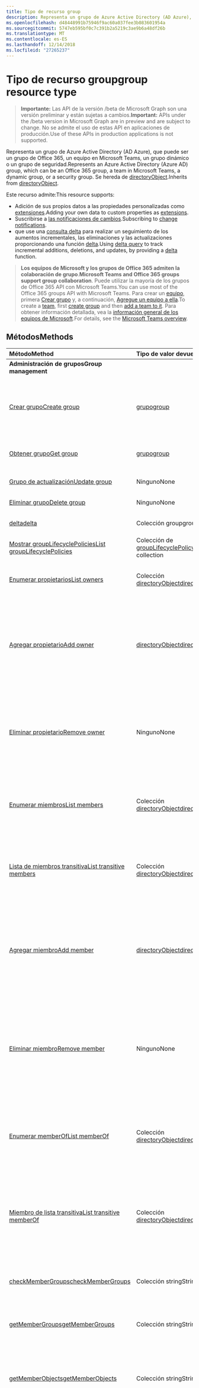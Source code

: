 ```yaml
---
title: Tipo de recurso group
description: Representa un grupo de Azure Active Directory (AD Azure), que puede ser un grupo de Office 365, un equipo en Microsoft Teams, un grupo dinámico o un grupo de seguridad.
ms.openlocfilehash: d48448991b75946f9ac60a037fee3b083601954a
ms.sourcegitcommit: 5747eb595bf0c7c391b2a5219c3ae9b6a48df26b
ms.translationtype: MT
ms.contentlocale: es-ES
ms.lasthandoff: 12/14/2018
ms.locfileid: "27265237"
---
```

# <a name="group-resource-type"></a><span data-ttu-id="11811-103">Tipo de recurso group</span><span class="sxs-lookup"><span data-stu-id="11811-103">group resource type</span></span>

> <span data-ttu-id="11811-104">**Importante:** Las API de la versión /beta de Microsoft Graph son una versión preliminar y están sujetas a cambios.</span><span class="sxs-lookup"><span data-stu-id="11811-104">**Important:** APIs under the /beta version in Microsoft Graph are in preview and are subject to change.</span></span> <span data-ttu-id="11811-105">No se admite el uso de estas API en aplicaciones de producción.</span><span class="sxs-lookup"><span data-stu-id="11811-105">Use of these APIs in production applications is not supported.</span></span>

<span data-ttu-id="11811-106">Representa un grupo de Azure Active Directory (AD Azure), que puede ser un grupo de Office 365, un equipo en Microsoft Teams, un grupo dinámico o un grupo de seguridad.</span><span class="sxs-lookup"><span data-stu-id="11811-106">Represents an Azure Active Directory (Azure AD) group, which can be an Office 365 group, a team in Microsoft Teams, a dynamic group, or a security group.</span></span>
<span data-ttu-id="11811-107">Se hereda de [directoryObject](directoryobject.md).</span><span class="sxs-lookup"><span data-stu-id="11811-107">Inherits from [directoryObject](directoryobject.md).</span></span>

<span data-ttu-id="11811-108">Este recurso admite:</span><span class="sxs-lookup"><span data-stu-id="11811-108">This resource supports:</span></span>

- <span data-ttu-id="11811-109">Adición de sus propios datos a las propiedades personalizadas como [extensiones](/graph/extensibility-overview).</span><span class="sxs-lookup"><span data-stu-id="11811-109">Adding your own data to custom properties as [extensions](/graph/extensibility-overview).</span></span>
- <span data-ttu-id="11811-110">Suscribirse a [las notificaciones de cambios](/graph/webhooks).</span><span class="sxs-lookup"><span data-stu-id="11811-110">Subscribing to [change notifications](/graph/webhooks).</span></span>
- <span data-ttu-id="11811-111">que use una [consulta delta](/graph/delta-query-overview) para realizar un seguimiento de los aumentos incrementales, las eliminaciones y las actualizaciones proporcionando una función [delta](../api/user-delta.md).</span><span class="sxs-lookup"><span data-stu-id="11811-111">Using [delta query](/graph/delta-query-overview) to track incremental additions, deletions, and updates, by providing a [delta](../api/user-delta.md) function.</span></span>

> <span data-ttu-id="11811-112">**Los equipos de Microsoft y los grupos de Office 365 admiten la colaboración de grupo**.</span><span class="sxs-lookup"><span data-stu-id="11811-112">**Microsoft Teams and Office 365 groups support group collaboration**.</span></span> <span data-ttu-id="11811-113">Puede utilizar la mayoría de los grupos de Office 365 API con Microsoft Teams.</span><span class="sxs-lookup"><span data-stu-id="11811-113">You can use most of the Office 365 groups API with Microsoft Teams.</span></span> <span data-ttu-id="11811-114">Para crear un [equipo](team.md), primera [Crear grupo](../api/group-post-groups.md) y, a continuación, [Agregue un equipo a ella](../api/team-put-teams.md).</span><span class="sxs-lookup"><span data-stu-id="11811-114">To create a [team](team.md), first  [create group](../api/group-post-groups.md) and then [add a team to it](../api/team-put-teams.md).</span></span> <span data-ttu-id="11811-115">Para obtener información detallada, vea la [información general de los equipos de Microsoft](teams-api-overview.md).</span><span class="sxs-lookup"><span data-stu-id="11811-115">For details, see the [Microsoft Teams overview](teams-api-overview.md).</span></span>

## <a name="methods"></a><span data-ttu-id="11811-116">Métodos</span><span class="sxs-lookup"><span data-stu-id="11811-116">Methods</span></span>

| <span data-ttu-id="11811-117">Método</span><span class="sxs-lookup"><span data-stu-id="11811-117">Method</span></span>       | <span data-ttu-id="11811-118">Tipo de valor devuelto</span><span class="sxs-lookup"><span data-stu-id="11811-118">Return Type</span></span>  |<span data-ttu-id="11811-119">Descripción</span><span class="sxs-lookup"><span data-stu-id="11811-119">Description</span></span>|
|:---------------|:--------|:----------|
|<span data-ttu-id="11811-120">**Administración de grupos**</span><span class="sxs-lookup"><span data-stu-id="11811-120">**Group management**</span></span>| | |
|[<span data-ttu-id="11811-121">Crear grupo</span><span class="sxs-lookup"><span data-stu-id="11811-121">Create group</span></span>](../api/group-post-groups.md) | [<span data-ttu-id="11811-122">grupo</span><span class="sxs-lookup"><span data-stu-id="11811-122">group</span></span>](group.md) |<span data-ttu-id="11811-123">Crear un nuevo grupo tal como se especifica.</span><span class="sxs-lookup"><span data-stu-id="11811-123">Create a new group as specified.</span></span> <span data-ttu-id="11811-124">Puede ser un grupo de Office 365, el grupo dinámico, el grupo de seguridad o el equipo.</span><span class="sxs-lookup"><span data-stu-id="11811-124">It can be an Office 365 group, dynamic group, security group, or team.</span></span>|
|[<span data-ttu-id="11811-125">Obtener grupo</span><span class="sxs-lookup"><span data-stu-id="11811-125">Get group</span></span>](../api/group-get.md) | [<span data-ttu-id="11811-126">grupo</span><span class="sxs-lookup"><span data-stu-id="11811-126">group</span></span>](group.md) |<span data-ttu-id="11811-127">Propiedades de lectura y las relaciones de objeto de grupo.</span><span class="sxs-lookup"><span data-stu-id="11811-127">Read properties and relationships of group object.</span></span>|
|[<span data-ttu-id="11811-128">Grupo de actualización</span><span class="sxs-lookup"><span data-stu-id="11811-128">Update group</span></span>](../api/group-update.md) | <span data-ttu-id="11811-129">Ninguno</span><span class="sxs-lookup"><span data-stu-id="11811-129">None</span></span> |<span data-ttu-id="11811-130">Actualiza las propiedades de un objeto de grupo.</span><span class="sxs-lookup"><span data-stu-id="11811-130">Update the properties of a group object.</span></span> |
|[<span data-ttu-id="11811-131">Eliminar grupo</span><span class="sxs-lookup"><span data-stu-id="11811-131">Delete group</span></span>](../api/group-delete.md) | <span data-ttu-id="11811-132">Ninguno</span><span class="sxs-lookup"><span data-stu-id="11811-132">None</span></span> |<span data-ttu-id="11811-133">Elimina el objeto de grupo.</span><span class="sxs-lookup"><span data-stu-id="11811-133">Delete group object.</span></span> |
|[<span data-ttu-id="11811-134">delta</span><span class="sxs-lookup"><span data-stu-id="11811-134">delta</span></span>](../api/group-delta.md)|<span data-ttu-id="11811-135">Colección group</span><span class="sxs-lookup"><span data-stu-id="11811-135">group collection</span></span>| <span data-ttu-id="11811-136">Obtiene los cambios incrementales de grupos.</span><span class="sxs-lookup"><span data-stu-id="11811-136">Get incremental changes for groups.</span></span> |
|[<span data-ttu-id="11811-137">Mostrar groupLifecyclePolicies</span><span class="sxs-lookup"><span data-stu-id="11811-137">List groupLifecyclePolicies</span></span>](../api/group-list-grouplifecyclepolicies.md) |<span data-ttu-id="11811-138">Colección de [groupLifecyclePolicy](grouplifecyclepolicy.md)</span><span class="sxs-lookup"><span data-stu-id="11811-138">[groupLifecyclePolicy](grouplifecyclepolicy.md) collection</span></span>| <span data-ttu-id="11811-139">Muestra las directivas de ciclo de vida del grupo.</span><span class="sxs-lookup"><span data-stu-id="11811-139">List group lifecycle policies.</span></span> |
|[<span data-ttu-id="11811-140">Enumerar propietarios</span><span class="sxs-lookup"><span data-stu-id="11811-140">List owners</span></span>](../api/group-list-owners.md) |<span data-ttu-id="11811-141">Colección [directoryObject](directoryobject.md)</span><span class="sxs-lookup"><span data-stu-id="11811-141">[directoryObject](directoryobject.md) collection</span></span>| <span data-ttu-id="11811-142">Obtiene los propietarios del grupo desde la propiedad de navegación **owners**.</span><span class="sxs-lookup"><span data-stu-id="11811-142">Get the owners of the group from the **owners** navigation property.</span></span>|
|[<span data-ttu-id="11811-143">Agregar propietario</span><span class="sxs-lookup"><span data-stu-id="11811-143">Add owner</span></span>](../api/group-post-owners.md) |[<span data-ttu-id="11811-144">directoryObject</span><span class="sxs-lookup"><span data-stu-id="11811-144">directoryObject</span></span>](directoryobject.md)| <span data-ttu-id="11811-145">Agrega un nuevo propietario al grupo al publicarlo en la propiedad de navegación **owners** (se admite solo para grupos de seguridad y grupos de seguridad habilitados para correo).</span><span class="sxs-lookup"><span data-stu-id="11811-145">Add a new owner for the group by posting to the **owners** navigation property (supported for security groups and mail-enabled security groups only).</span></span>|
|[<span data-ttu-id="11811-146">Eliminar propietario</span><span class="sxs-lookup"><span data-stu-id="11811-146">Remove owner</span></span>](../api/group-delete-owners.md) | <span data-ttu-id="11811-147">Ninguno</span><span class="sxs-lookup"><span data-stu-id="11811-147">None</span></span> |<span data-ttu-id="11811-148">Elimina a un propietario de un grupo de Office 365, un grupo de seguridad o un grupo de seguridad habilitado para correo a través de la propiedad de navegación **owners**.</span><span class="sxs-lookup"><span data-stu-id="11811-148">Remove an owner from an Office 365 group, a security group or a mail-enabled security group through the **owners** navigation property.</span></span>|
|[<span data-ttu-id="11811-149">Enumerar miembros</span><span class="sxs-lookup"><span data-stu-id="11811-149">List members</span></span>](../api/group-list-members.md) |<span data-ttu-id="11811-150">Colección [directoryObject](directoryobject.md)</span><span class="sxs-lookup"><span data-stu-id="11811-150">[directoryObject](directoryobject.md) collection</span></span>| <span data-ttu-id="11811-151">Obtiene los usuarios y grupos que son miembros directos de este grupo desde la propiedad de navegación **members**.</span><span class="sxs-lookup"><span data-stu-id="11811-151">Get the users and groups that are direct members of this group from the **members** navigation property.</span></span>|
|[<span data-ttu-id="11811-152">Lista de miembros transitiva</span><span class="sxs-lookup"><span data-stu-id="11811-152">List transitive members</span></span>](../api/group-list-transitivemembers.md) |<span data-ttu-id="11811-153">Colección [directoryObject](directoryobject.md)</span><span class="sxs-lookup"><span data-stu-id="11811-153">[directoryObject](directoryobject.md) collection</span></span>| <span data-ttu-id="11811-154">Obtenga el a los usuarios, grupos, dispositivos y entidades de seguridad de servicio que son miembros, incluyendo a anidados los miembros de este grupo.</span><span class="sxs-lookup"><span data-stu-id="11811-154">Get the users, groups, devices, and service principals that are members, including nested members of this group.</span></span>|
|[<span data-ttu-id="11811-155">Agregar miembro</span><span class="sxs-lookup"><span data-stu-id="11811-155">Add member</span></span>](../api/group-post-members.md) |[<span data-ttu-id="11811-156">directoryObject</span><span class="sxs-lookup"><span data-stu-id="11811-156">directoryObject</span></span>](directoryobject.md)| <span data-ttu-id="11811-157">Agrega un usuario o grupo a este grupo publicándolo en la propiedad de navegación **members** (compatible solo con grupos de seguridad y grupos de seguridad habilitados para correo).</span><span class="sxs-lookup"><span data-stu-id="11811-157">Add a user or group to this group by posting to the **members** navigation property (supported for security groups and mail-enabled security groups only).</span></span>|
|[<span data-ttu-id="11811-158">Eliminar miembro</span><span class="sxs-lookup"><span data-stu-id="11811-158">Remove member</span></span>](../api/group-delete-members.md) | <span data-ttu-id="11811-159">Ninguno</span><span class="sxs-lookup"><span data-stu-id="11811-159">None</span></span> |<span data-ttu-id="11811-p105">Elimina a un miembro de un grupo de Office 365, un grupo de seguridad o un grupo de seguridad habilitado para correo a través de la propiedad de navegación **members**. Puede eliminar usuarios u otros grupos.</span><span class="sxs-lookup"><span data-stu-id="11811-p105">Remove a member from an Office 365 group, a security group or a mail-enabled security group through the **members** navigation property. You can remove users or other groups.</span></span> |
|[<span data-ttu-id="11811-162">Enumerar memberOf</span><span class="sxs-lookup"><span data-stu-id="11811-162">List memberOf</span></span>](../api/group-list-memberof.md) |<span data-ttu-id="11811-163">Colección [directoryObject](directoryobject.md)</span><span class="sxs-lookup"><span data-stu-id="11811-163">[directoryObject](directoryobject.md) collection</span></span>| <span data-ttu-id="11811-164">Obtener los grupos y unidades administrativas que este grupo es miembro directo de la propiedad de navegación de miembro.</span><span class="sxs-lookup"><span data-stu-id="11811-164">Get the groups and administrative units that this group is a direct member of from the memberOf navigation property.</span></span>|
|[<span data-ttu-id="11811-165">Miembro de lista transitiva</span><span class="sxs-lookup"><span data-stu-id="11811-165">List transitive memberOf</span></span>](../api/group-list-transitivememberof.md) |<span data-ttu-id="11811-166">Colección [directoryObject](directoryobject.md)</span><span class="sxs-lookup"><span data-stu-id="11811-166">[directoryObject](directoryobject.md) collection</span></span>| <span data-ttu-id="11811-167">Lista de los grupos y unidades administrativas que este usuario es un miembro de.</span><span class="sxs-lookup"><span data-stu-id="11811-167">List the groups and administrative units that this user is a member of.</span></span> <span data-ttu-id="11811-168">Esta operación es transitiva e incluye los grupos que este grupo es un miembro anidado de.</span><span class="sxs-lookup"><span data-stu-id="11811-168">This operation is transitive and includes the groups that this group is a nested member of.</span></span> |
|[<span data-ttu-id="11811-169">checkMemberGroups</span><span class="sxs-lookup"><span data-stu-id="11811-169">checkMemberGroups</span></span>](../api/group-checkmembergroups.md)|<span data-ttu-id="11811-170">Colección string</span><span class="sxs-lookup"><span data-stu-id="11811-170">String collection</span></span>|<span data-ttu-id="11811-171">Compruebe si la pertenencia a una lista de grupos.</span><span class="sxs-lookup"><span data-stu-id="11811-171">Check for membership in a list of groups.</span></span> <span data-ttu-id="11811-172">La función es transitiva.</span><span class="sxs-lookup"><span data-stu-id="11811-172">The function is transitive.</span></span>|
|[<span data-ttu-id="11811-173">getMemberGroups</span><span class="sxs-lookup"><span data-stu-id="11811-173">getMemberGroups</span></span>](../api/group-getmembergroups.md)|<span data-ttu-id="11811-174">Colección string</span><span class="sxs-lookup"><span data-stu-id="11811-174">String collection</span></span>|<span data-ttu-id="11811-p108">Devuelve todos los grupos de los que el grupo es miembro. La función es transitiva.</span><span class="sxs-lookup"><span data-stu-id="11811-p108">Return all the groups that the group is a member of. The function is transitive.</span></span>|
|[<span data-ttu-id="11811-177">getMemberObjects</span><span class="sxs-lookup"><span data-stu-id="11811-177">getMemberObjects</span></span>](../api/group-getmemberobjects.md)|<span data-ttu-id="11811-178">Colección string</span><span class="sxs-lookup"><span data-stu-id="11811-178">String collection</span></span>|<span data-ttu-id="11811-179">Devolver todos los grupos y unidades administrativas que el grupo es un miembro de.</span><span class="sxs-lookup"><span data-stu-id="11811-179">Return all of the groups and administrative units that the group is a member of.</span></span> <span data-ttu-id="11811-180">La función es transitiva.</span><span class="sxs-lookup"><span data-stu-id="11811-180">The function is transitive.</span></span> |
|[<span data-ttu-id="11811-181">Create setting</span><span class="sxs-lookup"><span data-stu-id="11811-181">Create setting</span></span>](../api/directorysetting-post-settings.md) | [<span data-ttu-id="11811-182">Establecer</span><span class="sxs-lookup"><span data-stu-id="11811-182">directorySetting</span></span>](directorysetting.md) |<span data-ttu-id="11811-183">Crear un objeto de configuración basado en un directorySettingTemplate.</span><span class="sxs-lookup"><span data-stu-id="11811-183">Create a setting object based on a directorySettingTemplate.</span></span> <span data-ttu-id="11811-184">La solicitud POST debe proporcionar settingValues para toda la configuración definida en la plantilla.</span><span class="sxs-lookup"><span data-stu-id="11811-184">The POST request must provide settingValues for all the settings defined in the template.</span></span> <span data-ttu-id="11811-185">Sólo las plantillas específicas de grupos se pueden usar para esta operación.</span><span class="sxs-lookup"><span data-stu-id="11811-185">Only groups specific templates may be used for this operation.</span></span>|
|[<span data-ttu-id="11811-186">Get setting</span><span class="sxs-lookup"><span data-stu-id="11811-186">Get setting</span></span>](../api/directorysetting-get.md) | [<span data-ttu-id="11811-187">Establecer</span><span class="sxs-lookup"><span data-stu-id="11811-187">directorySetting</span></span>](directorysetting.md) |<span data-ttu-id="11811-188">Lee las propiedades de un objeto de configuración específico.</span><span class="sxs-lookup"><span data-stu-id="11811-188">Read properties of a specific setting object.</span></span>|
|[<span data-ttu-id="11811-189">List settings</span><span class="sxs-lookup"><span data-stu-id="11811-189">List settings</span></span>](../api/directorysetting-list.md) | <span data-ttu-id="11811-190">colección de [establecer](directorysetting.md)</span><span class="sxs-lookup"><span data-stu-id="11811-190">[directorySetting](directorysetting.md) collection</span></span> |<span data-ttu-id="11811-191">Enumera las propiedades de todos los objetos de configuración.</span><span class="sxs-lookup"><span data-stu-id="11811-191">List properties of all setting objects.</span></span>|
|[<span data-ttu-id="11811-192">Configuración de actualización</span><span class="sxs-lookup"><span data-stu-id="11811-192">Update setting</span></span>](../api/directorysetting-update.md) | [<span data-ttu-id="11811-193">Establecer</span><span class="sxs-lookup"><span data-stu-id="11811-193">directorySetting</span></span>](directorysetting.md)  |<span data-ttu-id="11811-194">Actualiza el objeto de configuración.</span><span class="sxs-lookup"><span data-stu-id="11811-194">Update a setting object.</span></span> |
|[<span data-ttu-id="11811-195">Delete setting</span><span class="sxs-lookup"><span data-stu-id="11811-195">Delete setting</span></span>](../api/directorysetting-delete.md) | <span data-ttu-id="11811-196">Ninguno</span><span class="sxs-lookup"><span data-stu-id="11811-196">None</span></span> |<span data-ttu-id="11811-197">Elimina un objeto de configuración.</span><span class="sxs-lookup"><span data-stu-id="11811-197">Delete a setting object.</span></span> |
|[<span data-ttu-id="11811-198">Extremos de lista</span><span class="sxs-lookup"><span data-stu-id="11811-198">List endpoints</span></span>](../api/group-list-endpoints.md) |<span data-ttu-id="11811-199">colección de [extremo](endpoint.md)</span><span class="sxs-lookup"><span data-stu-id="11811-199">[endpoint](endpoint.md) collection</span></span>| <span data-ttu-id="11811-200">Obtener una colección de objetos de extremo.</span><span class="sxs-lookup"><span data-stu-id="11811-200">Get an endpoint object collection.</span></span> |
|[<span data-ttu-id="11811-201">Obtener el extremo</span><span class="sxs-lookup"><span data-stu-id="11811-201">Get endpoint</span></span>](../api/endpoint-get.md) | [<span data-ttu-id="11811-202">extremo</span><span class="sxs-lookup"><span data-stu-id="11811-202">endpoint</span></span>](endpoint.md) | <span data-ttu-id="11811-203">Leer las propiedades y relaciones de un objeto de extremo.</span><span class="sxs-lookup"><span data-stu-id="11811-203">Read properties and relationships of an endpoint object.</span></span> |
|[<span data-ttu-id="11811-204">delta</span><span class="sxs-lookup"><span data-stu-id="11811-204">delta</span></span>](../api/group-delta.md)|<span data-ttu-id="11811-205">Colección group</span><span class="sxs-lookup"><span data-stu-id="11811-205">group collection</span></span>| <span data-ttu-id="11811-206">Obtiene los cambios incrementales de grupos.</span><span class="sxs-lookup"><span data-stu-id="11811-206">Get incremental changes for groups.</span></span> |
|[<span data-ttu-id="11811-207">validateProperties</span><span class="sxs-lookup"><span data-stu-id="11811-207">validateProperties</span></span>](../api/group-validateproperties.md)|<span data-ttu-id="11811-208">JSON</span><span class="sxs-lookup"><span data-stu-id="11811-208">JSON</span></span>| <span data-ttu-id="11811-209">Validar el nombre para mostrar de un grupo de Office 365 o alias de correo cumplen con las políticas de nomenclatura.</span><span class="sxs-lookup"><span data-stu-id="11811-209">Validate an Office 365 group's display name or mail nickname complies with naming policies.</span></span> | 
|<span data-ttu-id="11811-210">**Calendario**</span><span class="sxs-lookup"><span data-stu-id="11811-210">**Calendar**</span></span>| | |
|[<span data-ttu-id="11811-211">Crear evento</span><span class="sxs-lookup"><span data-stu-id="11811-211">Create event</span></span>](../api/group-post-events.md) |[<span data-ttu-id="11811-212">evento</span><span class="sxs-lookup"><span data-stu-id="11811-212">event</span></span>](event.md)| <span data-ttu-id="11811-213">Crea un evento al publicarlo en la colección de eventos.</span><span class="sxs-lookup"><span data-stu-id="11811-213">Create a new event by posting to the events collection.</span></span>|
|[<span data-ttu-id="11811-214">Obtener evento</span><span class="sxs-lookup"><span data-stu-id="11811-214">Get event</span></span>](../api/group-get-event.md) |[<span data-ttu-id="11811-215">evento</span><span class="sxs-lookup"><span data-stu-id="11811-215">event</span></span>](event.md)|<span data-ttu-id="11811-216">Lee las propiedades de un objeto de evento.</span><span class="sxs-lookup"><span data-stu-id="11811-216">Read properties of an event object.</span></span>|
|[<span data-ttu-id="11811-217">Lista de eventos</span><span class="sxs-lookup"><span data-stu-id="11811-217">List events</span></span>](../api/group-list-events.md) |<span data-ttu-id="11811-218">Colección [event](event.md)</span><span class="sxs-lookup"><span data-stu-id="11811-218">[event](event.md) collection</span></span>| <span data-ttu-id="11811-219">Obtiene una colección de objetos de evento.</span><span class="sxs-lookup"><span data-stu-id="11811-219">Get an event object collection.</span></span>|
|[<span data-ttu-id="11811-220">Actualizar evento</span><span class="sxs-lookup"><span data-stu-id="11811-220">Update event</span></span>](../api/group-update-event.md) |<span data-ttu-id="11811-221">Ninguno</span><span class="sxs-lookup"><span data-stu-id="11811-221">None</span></span>|<span data-ttu-id="11811-222">Actualiza las propiedades del objeto de evento.</span><span class="sxs-lookup"><span data-stu-id="11811-222">Update the properties of an event object.</span></span>|
|[<span data-ttu-id="11811-223">Eliminar evento</span><span class="sxs-lookup"><span data-stu-id="11811-223">Delete event</span></span>](../api/group-delete-event.md) |<span data-ttu-id="11811-224">Ninguno</span><span class="sxs-lookup"><span data-stu-id="11811-224">None</span></span>|<span data-ttu-id="11811-225">Elimina el objeto de evento.</span><span class="sxs-lookup"><span data-stu-id="11811-225">Delete event object.</span></span>|
|[<span data-ttu-id="11811-226">Lista de calendarView</span><span class="sxs-lookup"><span data-stu-id="11811-226">List calendarView</span></span>](../api/group-list-calendarview.md) |<span data-ttu-id="11811-227">Colección de [eventos](event.md)</span><span class="sxs-lookup"><span data-stu-id="11811-227">[event](event.md) collection</span></span>| <span data-ttu-id="11811-228">Obtiene una colección de eventos en un intervalo de tiempo especificado.</span><span class="sxs-lookup"><span data-stu-id="11811-228">Get a collection of events in a specified time window.</span></span>|
|<span data-ttu-id="11811-229">**Conversaciones**</span><span class="sxs-lookup"><span data-stu-id="11811-229">**Conversations**</span></span>| | |
|[<span data-ttu-id="11811-230">Crear conversación</span><span class="sxs-lookup"><span data-stu-id="11811-230">Create conversation</span></span>](../api/group-post-conversations.md) |[<span data-ttu-id="11811-231">conversation</span><span class="sxs-lookup"><span data-stu-id="11811-231">conversation</span></span>](conversation.md)| <span data-ttu-id="11811-232">Crea una conversación al publicarla en la colección de conversaciones.</span><span class="sxs-lookup"><span data-stu-id="11811-232">Create a new conversation by posting to the conversations collection.</span></span>|
|[<span data-ttu-id="11811-233">Obtener conversación</span><span class="sxs-lookup"><span data-stu-id="11811-233">Get conversation</span></span>](../api/group-get-conversation.md) |[<span data-ttu-id="11811-234">conversación</span><span class="sxs-lookup"><span data-stu-id="11811-234">conversation</span></span>](conversation.md)| <span data-ttu-id="11811-235">Lee las propiedades de un objeto de conversación.</span><span class="sxs-lookup"><span data-stu-id="11811-235">Read properties of a conversation object.</span></span>|
|[<span data-ttu-id="11811-236">Lista de conversaciones</span><span class="sxs-lookup"><span data-stu-id="11811-236">List conversations</span></span>](../api/group-list-conversations.md) |<span data-ttu-id="11811-237">Colección de [conversaciones](conversation.md)</span><span class="sxs-lookup"><span data-stu-id="11811-237">[conversation](conversation.md) collection</span></span>| <span data-ttu-id="11811-238">Obtiene una colección de objetos de conversación.</span><span class="sxs-lookup"><span data-stu-id="11811-238">Get a conversation object collection.</span></span>|
|[<span data-ttu-id="11811-239">Eliminar conversación</span><span class="sxs-lookup"><span data-stu-id="11811-239">Delete conversation</span></span>](../api/group-delete-conversation.md) |<span data-ttu-id="11811-240">Ninguno</span><span class="sxs-lookup"><span data-stu-id="11811-240">None</span></span>|<span data-ttu-id="11811-241">Elimina un objeto de conversación.</span><span class="sxs-lookup"><span data-stu-id="11811-241">Delete conversation object.</span></span>|
|[<span data-ttu-id="11811-242">Obtener conversación</span><span class="sxs-lookup"><span data-stu-id="11811-242">Get thread</span></span>](../api/group-get-thread.md) |[<span data-ttu-id="11811-243">conversationThread</span><span class="sxs-lookup"><span data-stu-id="11811-243">conversationThread</span></span>](conversationthread.md)| <span data-ttu-id="11811-244">Lee las propiedades de un objeto de conversación.</span><span class="sxs-lookup"><span data-stu-id="11811-244">Read properties of a thread object.</span></span>|
|[<span data-ttu-id="11811-245">Lista de conversaciones</span><span class="sxs-lookup"><span data-stu-id="11811-245">List threads</span></span>](../api/group-list-threads.md) |<span data-ttu-id="11811-246">Colección [conversationThread](conversationthread.md)</span><span class="sxs-lookup"><span data-stu-id="11811-246">[conversationThread](conversationthread.md) collection</span></span>| <span data-ttu-id="11811-247">Obtiene todas las conversaciones de un grupo.</span><span class="sxs-lookup"><span data-stu-id="11811-247">Get all the threads of a group.</span></span>|
|[<span data-ttu-id="11811-248">Actualizar conversación</span><span class="sxs-lookup"><span data-stu-id="11811-248">Update thread</span></span>](../api/group-update-thread.md) |<span data-ttu-id="11811-249">Ninguno</span><span class="sxs-lookup"><span data-stu-id="11811-249">None</span></span>| <span data-ttu-id="11811-250">Actualiza las propiedades de un objeto de conversación.</span><span class="sxs-lookup"><span data-stu-id="11811-250">Update properties of a thread object.</span></span>|
|[<span data-ttu-id="11811-251">Eliminar conversación</span><span class="sxs-lookup"><span data-stu-id="11811-251">Delete thread</span></span>](../api/group-delete-thread.md) |<span data-ttu-id="11811-252">Ninguno</span><span class="sxs-lookup"><span data-stu-id="11811-252">None</span></span>| <span data-ttu-id="11811-253">Eliminar el objeto de subproceso</span><span class="sxs-lookup"><span data-stu-id="11811-253">Delete thread object</span></span>
|[<span data-ttu-id="11811-254">Lista de acceptedSenders</span><span class="sxs-lookup"><span data-stu-id="11811-254">List acceptedSenders</span></span>](../api/group-list-acceptedsenders.md) |<span data-ttu-id="11811-255">Colección [directoryObject](directoryobject.md)</span><span class="sxs-lookup"><span data-stu-id="11811-255">[directoryObject](directoryobject.md) collection</span></span>| <span data-ttu-id="11811-256">Obtiene una lista de usuarios o grupos que se encuentran en la lista de acceptedSenders de este grupo.</span><span class="sxs-lookup"><span data-stu-id="11811-256">Get a list of users or groups that are in the acceptedSenders list for this group.</span></span>|
|[<span data-ttu-id="11811-257">Agregar acceptedSenders</span><span class="sxs-lookup"><span data-stu-id="11811-257">Add acceptedSender</span></span>](../api/group-post-acceptedsenders.md) |[<span data-ttu-id="11811-258">directoryObject</span><span class="sxs-lookup"><span data-stu-id="11811-258">directoryObject</span></span>](directoryobject.md)| <span data-ttu-id="11811-259">Agrega un usuario o grupo a la colección acceptSenders.</span><span class="sxs-lookup"><span data-stu-id="11811-259">Add a User or Group to the acceptSenders collection.</span></span>|
|[<span data-ttu-id="11811-260">Eliminar acceptedSender</span><span class="sxs-lookup"><span data-stu-id="11811-260">Remove acceptedSender</span></span>](../api/group-delete-acceptedsenders.md) |[<span data-ttu-id="11811-261">directoryObject</span><span class="sxs-lookup"><span data-stu-id="11811-261">directoryObject</span></span>](directoryobject.md)| <span data-ttu-id="11811-262">Elimina a un usuario o grupo de la colección acceptedSenders.</span><span class="sxs-lookup"><span data-stu-id="11811-262">Remove a User or Group from the acceptedSenders collection.</span></span>|
|[<span data-ttu-id="11811-263">Enumerar rejectedSenders</span><span class="sxs-lookup"><span data-stu-id="11811-263">List rejectedSenders</span></span>](../api/group-list-rejectedsenders.md) |<span data-ttu-id="11811-264">Colección [directoryObject](directoryobject.md)</span><span class="sxs-lookup"><span data-stu-id="11811-264">[directoryObject](directoryobject.md) collection</span></span>| <span data-ttu-id="11811-265">Obtiene una lista de usuarios o grupos que se encuentran en la lista de rejectedSenders de este grupo.</span><span class="sxs-lookup"><span data-stu-id="11811-265">Get a list of users or groups that are in the rejectedSenders list for this group.</span></span>|
|[<span data-ttu-id="11811-266">Agregar rejectedSender</span><span class="sxs-lookup"><span data-stu-id="11811-266">Add rejectedSender</span></span>](../api/group-post-rejectedsenders.md) |[<span data-ttu-id="11811-267">directoryObject</span><span class="sxs-lookup"><span data-stu-id="11811-267">directoryObject</span></span>](directoryobject.md)| <span data-ttu-id="11811-268">Agrega un nuevo usuario o grupo a la colección rejectedSenders.</span><span class="sxs-lookup"><span data-stu-id="11811-268">Add a new User or Group to the rejectedSenders collection.</span></span>|
|[<span data-ttu-id="11811-269">Eliminar rejectedSender</span><span class="sxs-lookup"><span data-stu-id="11811-269">Remove rejectedSender</span></span>](../api/group-delete-rejectedsenders.md) |[<span data-ttu-id="11811-270">directoryObject</span><span class="sxs-lookup"><span data-stu-id="11811-270">directoryObject</span></span>](directoryobject.md)| <span data-ttu-id="11811-271">Elimina un nuevo usuario o grupo de la colección rejectedSenders.</span><span class="sxs-lookup"><span data-stu-id="11811-271">Remove new new User or Group from the rejectedSenders collection.</span></span>|
|<span data-ttu-id="11811-272">**Extensiones abiertas**</span><span class="sxs-lookup"><span data-stu-id="11811-272">**Open extensions**</span></span>| | |
|[<span data-ttu-id="11811-273">Crear extensión abierta</span><span class="sxs-lookup"><span data-stu-id="11811-273">Create open extension</span></span>](../api/opentypeextension-post-opentypeextension.md) |[<span data-ttu-id="11811-274">openTypeExtension</span><span class="sxs-lookup"><span data-stu-id="11811-274">openTypeExtension</span></span>](opentypeextension.md)| <span data-ttu-id="11811-275">Crea una extensión abierta y agrega propiedades personalizadas en una instancia nueva o un recurso existente.</span><span class="sxs-lookup"><span data-stu-id="11811-275">Create an open extension and add custom properties to a new or existing resource.</span></span>|
|[<span data-ttu-id="11811-276">Obtener extensión abierta</span><span class="sxs-lookup"><span data-stu-id="11811-276">Get open extension</span></span>](../api/opentypeextension-get.md) |<span data-ttu-id="11811-277">Colección [openTypeExtension](opentypeextension.md)</span><span class="sxs-lookup"><span data-stu-id="11811-277">[openTypeExtension](opentypeextension.md) collection</span></span>| <span data-ttu-id="11811-278">Obtiene una extensión abierta identificada por el nombre de extensión.</span><span class="sxs-lookup"><span data-stu-id="11811-278">Get an open extension identified by the extension name.</span></span>|
|<span data-ttu-id="11811-279">**Extensiones de esquema**</span><span class="sxs-lookup"><span data-stu-id="11811-279">**Schema extensions**</span></span>| | |
|[<span data-ttu-id="11811-280">Agregar valores de extensión de esquema</span><span class="sxs-lookup"><span data-stu-id="11811-280">Add schema extension values</span></span>](/graph/extensibility-schema-groups) || <span data-ttu-id="11811-281">Crea una definición de extensión de esquema y, después, la usa para agregar datos escritos personalizados a un recurso.</span><span class="sxs-lookup"><span data-stu-id="11811-281">Create a schema extension definition and then use it to add custom typed data to a resource.</span></span>|
|<span data-ttu-id="11811-282">**Otros recursos de grupo**</span><span class="sxs-lookup"><span data-stu-id="11811-282">**Other group resources**</span></span>| | |
|[<span data-ttu-id="11811-283">Enumerar fotos</span><span class="sxs-lookup"><span data-stu-id="11811-283">List photos</span></span>](../api/group-list-photos.md) |<span data-ttu-id="11811-284">Colección [profilePhoto](photo.md)</span><span class="sxs-lookup"><span data-stu-id="11811-284">[profilePhoto](photo.md) collection</span></span>| <span data-ttu-id="11811-285">Obtiene una colección de fotos de perfil para el grupo.</span><span class="sxs-lookup"><span data-stu-id="11811-285">Get a collection of profile photos for the group.</span></span>|
|[<span data-ttu-id="11811-286">Enumerar plannerPlans</span><span class="sxs-lookup"><span data-stu-id="11811-286">List plannerPlans</span></span>](../api/plannergroup-list-plans.md) |<span data-ttu-id="11811-287">Colección [plannerPlan](plannerplan.md)</span><span class="sxs-lookup"><span data-stu-id="11811-287">[plannerPlan](plannerplan.md) collection</span></span>| <span data-ttu-id="11811-288">Obtiene planes de Planner que pertenecen al grupo.</span><span class="sxs-lookup"><span data-stu-id="11811-288">Get Planner plans owned by the group.</span></span>|
|<span data-ttu-id="11811-289">**Configuración de usuario**</span><span class="sxs-lookup"><span data-stu-id="11811-289">**User settings**</span></span>| | |
|[<span data-ttu-id="11811-290">addFavorite</span><span class="sxs-lookup"><span data-stu-id="11811-290">addFavorite</span></span>](../api/group-addfavorite.md)|<span data-ttu-id="11811-291">Ninguno</span><span class="sxs-lookup"><span data-stu-id="11811-291">None</span></span>|<span data-ttu-id="11811-p111">Agrega el grupo a la lista de grupos favoritos del usuario actual. Compatible solo con grupos de Office 365.</span><span class="sxs-lookup"><span data-stu-id="11811-p111">Add the group to the list of the current user's favorite groups. Supported for only Office 365 groups.</span></span>|
|[<span data-ttu-id="11811-294">removeFavorite</span><span class="sxs-lookup"><span data-stu-id="11811-294">removeFavorite</span></span>](../api/group-removefavorite.md)|<span data-ttu-id="11811-295">Ninguno</span><span class="sxs-lookup"><span data-stu-id="11811-295">None</span></span>|<span data-ttu-id="11811-p112">Quita el grupo de la lista de grupos favoritos del usuario actual. Solo es compatible con Grupos de Office 365.</span><span class="sxs-lookup"><span data-stu-id="11811-p112">Remove the group from the list of the current user's favorite groups. Supported for Office 365 Groups only.</span></span>|
|[<span data-ttu-id="11811-298">Enumerar memberOf</span><span class="sxs-lookup"><span data-stu-id="11811-298">List memberOf</span></span>](../api/group-list-memberof.md) |<span data-ttu-id="11811-299">Colección [directoryObject](directoryobject.md)</span><span class="sxs-lookup"><span data-stu-id="11811-299">[directoryObject](directoryobject.md) collection</span></span>| <span data-ttu-id="11811-300">Obtiene los grupos y las unidades administrativas de los que el usuario es miembro directo desde la propiedad de navegación **memberOf**.</span><span class="sxs-lookup"><span data-stu-id="11811-300">Get the groups and administative units that this user is a direct member of, from the **memberOf** navigation property.</span></span>|
|[<span data-ttu-id="11811-301">Enumerar joinedTeams</span><span class="sxs-lookup"><span data-stu-id="11811-301">List joinedTeams</span></span>](../api/user-list-joinedteams.md) |<span data-ttu-id="11811-302">Colección [group](group.md)</span><span class="sxs-lookup"><span data-stu-id="11811-302">[group](group.md) collection</span></span>| <span data-ttu-id="11811-303">Obtenga el Teams Microsoft que el usuario es miembro directo.</span><span class="sxs-lookup"><span data-stu-id="11811-303">Get the Microsoft Teams that the user is a direct member of.</span></span>|
|[<span data-ttu-id="11811-304">subscribeByMail</span><span class="sxs-lookup"><span data-stu-id="11811-304">subscribeByMail</span></span>](../api/group-subscribebymail.md)|<span data-ttu-id="11811-305">Ninguno</span><span class="sxs-lookup"><span data-stu-id="11811-305">None</span></span>|<span data-ttu-id="11811-306">Establezca la propiedad isSubscribedByMail en **true**.</span><span class="sxs-lookup"><span data-stu-id="11811-306">Set the isSubscribedByMail property to **true**.</span></span> <span data-ttu-id="11811-307">Permitiendo al usuario actual recibir las conversaciones de correo electrónico.</span><span class="sxs-lookup"><span data-stu-id="11811-307">Enabling the current user to receive email conversations.</span></span> <span data-ttu-id="11811-308">Compatible con sólo los grupos de Office 365.</span><span class="sxs-lookup"><span data-stu-id="11811-308">Supported for Office 365 Groups only.</span></span>|
|[<span data-ttu-id="11811-309">unsubscribeByMail</span><span class="sxs-lookup"><span data-stu-id="11811-309">unsubscribeByMail</span></span>](../api/group-unsubscribebymail.md)|<span data-ttu-id="11811-310">Ninguno</span><span class="sxs-lookup"><span data-stu-id="11811-310">None</span></span>|<span data-ttu-id="11811-311">Establezca la propiedad isSubscribedByMail en **false**.</span><span class="sxs-lookup"><span data-stu-id="11811-311">Set the isSubscribedByMail property to **false**.</span></span> <span data-ttu-id="11811-312">Deshabilitar al usuario actual de las conversaciones de correo electrónico de recepción.</span><span class="sxs-lookup"><span data-stu-id="11811-312">Disabling the current user from receive email conversations.</span></span> <span data-ttu-id="11811-313">Compatible con sólo los grupos de Office 365.</span><span class="sxs-lookup"><span data-stu-id="11811-313">Supported for Office 365 Groups only.</span></span>|
|[<span data-ttu-id="11811-314">resetUnseenCount</span><span class="sxs-lookup"><span data-stu-id="11811-314">resetUnseenCount</span></span>](../api/group-resetunseencount.md)|<span data-ttu-id="11811-315">Ninguno</span><span class="sxs-lookup"><span data-stu-id="11811-315">None</span></span>|<span data-ttu-id="11811-316">Restablecer la unseenCount en 0 de todas las entradas del blog que el usuario actual no ha visto desde la última visita.</span><span class="sxs-lookup"><span data-stu-id="11811-316">Reset the unseenCount to 0 of all the posts that the current user has not seen since their last visit.</span></span> <span data-ttu-id="11811-317">Compatible con sólo los grupos de Office 365.</span><span class="sxs-lookup"><span data-stu-id="11811-317">Supported for Office 365 Groups only.</span></span>|

## <a name="properties"></a><span data-ttu-id="11811-318">Propiedades</span><span class="sxs-lookup"><span data-stu-id="11811-318">Properties</span></span>
| <span data-ttu-id="11811-319">Propiedad</span><span class="sxs-lookup"><span data-stu-id="11811-319">Property</span></span>     | <span data-ttu-id="11811-320">Tipo</span><span class="sxs-lookup"><span data-stu-id="11811-320">Type</span></span>   |<span data-ttu-id="11811-321">Descripción</span><span class="sxs-lookup"><span data-stu-id="11811-321">Description</span></span>|
|:---------------|:--------|:----------|
|<span data-ttu-id="11811-322">allowExternalSenders</span><span class="sxs-lookup"><span data-stu-id="11811-322">allowExternalSenders</span></span>|<span data-ttu-id="11811-323">Boolean</span><span class="sxs-lookup"><span data-stu-id="11811-323">Boolean</span></span>|<span data-ttu-id="11811-p116">El valor predeterminado es **false**. Indica si los usuarios externos a la organización pueden enviar mensajes al grupo.</span><span class="sxs-lookup"><span data-stu-id="11811-p116">Default is **false**. Indicates if people external to the organization can send messages to the group.</span></span>|
|<span data-ttu-id="11811-326">assignedLicenses</span><span class="sxs-lookup"><span data-stu-id="11811-326">assignedLicenses</span></span>|<span data-ttu-id="11811-327">Colección [assignedLicense](assignedlicense.md)</span><span class="sxs-lookup"><span data-stu-id="11811-327">[assignedLicense](assignedlicense.md) collection</span></span>|<span data-ttu-id="11811-328">Las licencias que están asignadas al grupo.</span><span class="sxs-lookup"><span data-stu-id="11811-328">The licenses that are assigned to the group.</span></span> <span data-ttu-id="11811-329">Solo lectura.</span><span class="sxs-lookup"><span data-stu-id="11811-329">Read-only.</span></span>|
|<span data-ttu-id="11811-330">autoSubscribeNewMembers</span><span class="sxs-lookup"><span data-stu-id="11811-330">autoSubscribeNewMembers</span></span>|<span data-ttu-id="11811-331">Booleano</span><span class="sxs-lookup"><span data-stu-id="11811-331">Boolean</span></span>|<span data-ttu-id="11811-p118">El valor predeterminado es **false**. Indica si los miembros agregados al grupo se suscribirán de forma automática para recibir notificaciones por correo electrónico. Puede establecer esta propiedad en una solicitud PATCH del grupo; no la establezca en la solicitud POST inicial que crea el grupo.</span><span class="sxs-lookup"><span data-stu-id="11811-p118">Default is **false**. Indicates if new members added to the group will be auto-subscribed to receive email notifications. You can set this property in a PATCH request for the group; do not set it in the initial POST request that creates the group.</span></span>|
|<span data-ttu-id="11811-335">classification</span><span class="sxs-lookup"><span data-stu-id="11811-335">classification</span></span>|<span data-ttu-id="11811-336">String</span><span class="sxs-lookup"><span data-stu-id="11811-336">String</span></span>|<span data-ttu-id="11811-p119">Describe una clasificación para el grupo (como impacto en el negocio bajo, medio o alto). Los valores válidos para esta propiedad se definen mediante la creación de un valor [setting](directorysetting.md) ClassificationList, basado en la [definición de plantilla](directorysettingtemplate.md).</span><span class="sxs-lookup"><span data-stu-id="11811-p119">Describes a classification for the group (such as low, medium or high business impact). Valid values for this property are defined by creating a ClassificationList [setting](directorysetting.md) value, based on the [template definition](directorysettingtemplate.md).</span></span>|
|<span data-ttu-id="11811-339">createdDateTime</span><span class="sxs-lookup"><span data-stu-id="11811-339">createdDateTime</span></span>|<span data-ttu-id="11811-340">DateTimeOffset</span><span class="sxs-lookup"><span data-stu-id="11811-340">DateTimeOffset</span></span>| <span data-ttu-id="11811-341">Marca de tiempo de cuando se creó el grupo.</span><span class="sxs-lookup"><span data-stu-id="11811-341">Timestamp of when the group was created.</span></span> <span data-ttu-id="11811-342">El valor no puede modificarse y se rellena automáticamente al crear el grupo.</span><span class="sxs-lookup"><span data-stu-id="11811-342">The value cannot be modified and is automatically populated when the group is created.</span></span> <span data-ttu-id="11811-343">El tipo de marca de tiempo representa la información de fecha y hora con el formato ISO 8601 y está siempre en hora UTC.</span><span class="sxs-lookup"><span data-stu-id="11811-343">The Timestamp type represents date and time information using ISO 8601 format and is always in UTC time.</span></span> <span data-ttu-id="11811-344">Por ejemplo, medianoche en la zona horaria UTC del 1 de enero de 2014 sería así: `'2014-01-01T00:00:00Z'`.</span><span class="sxs-lookup"><span data-stu-id="11811-344">For example, midnight UTC on Jan 1, 2014 would look like this: `'2014-01-01T00:00:00Z'`.</span></span> <span data-ttu-id="11811-345">Solo lectura.</span><span class="sxs-lookup"><span data-stu-id="11811-345">Read-only.</span></span> |
|<span data-ttu-id="11811-346">description</span><span class="sxs-lookup"><span data-stu-id="11811-346">description</span></span>|<span data-ttu-id="11811-347">String</span><span class="sxs-lookup"><span data-stu-id="11811-347">String</span></span>|<span data-ttu-id="11811-348">Una descripción opcional del grupo.</span><span class="sxs-lookup"><span data-stu-id="11811-348">An optional description for the group.</span></span>|
|<span data-ttu-id="11811-349">displayName</span><span class="sxs-lookup"><span data-stu-id="11811-349">displayName</span></span>|<span data-ttu-id="11811-350">String</span><span class="sxs-lookup"><span data-stu-id="11811-350">String</span></span>|<span data-ttu-id="11811-p121">El nombre para mostrar del grupo. Esta propiedad es necesaria cuando se crea un grupo y no se puede borrar durante las actualizaciones. Es compatible con $filter y $orderby.</span><span class="sxs-lookup"><span data-stu-id="11811-p121">The display name for the group. This property is required when a group is created and it cannot be cleared during updates. Supports $filter and $orderby.</span></span>|
|<span data-ttu-id="11811-354">groupTypes</span><span class="sxs-lookup"><span data-stu-id="11811-354">groupTypes</span></span>|<span data-ttu-id="11811-355">Colección String</span><span class="sxs-lookup"><span data-stu-id="11811-355">String collection</span></span>| <span data-ttu-id="11811-356">Especifica el tipo de grupo para crear.</span><span class="sxs-lookup"><span data-stu-id="11811-356">Specifies the type of group to create.</span></span> <span data-ttu-id="11811-357">Los valores posibles son `Unified` para crear un grupo de Office 365, o `DynamicMembership` para grupos dinámicos.</span><span class="sxs-lookup"><span data-stu-id="11811-357">Possible values are `Unified` to create an Office 365 group, or `DynamicMembership` for dynamic groups.</span></span>  <span data-ttu-id="11811-358">Para otro grupo de todos los tipos, como los grupos de seguridad y grupos de seguridad habilitados para correo electrónico, no establezca esta propiedad.</span><span class="sxs-lookup"><span data-stu-id="11811-358">For all other group types, like security-enabled groups and email-enabled security groups, do not set this property.</span></span>|
|<span data-ttu-id="11811-359">id</span><span class="sxs-lookup"><span data-stu-id="11811-359">id</span></span>|<span data-ttu-id="11811-360">String</span><span class="sxs-lookup"><span data-stu-id="11811-360">String</span></span>|<span data-ttu-id="11811-p123">El identificador único del grupo. Heredado de [directoryObject](directoryobject.md). Clave. No admite valores NULL. Solo lectura.</span><span class="sxs-lookup"><span data-stu-id="11811-p123">The unique identifier for the group. Inherited from [directoryObject](directoryobject.md). Key. Not nullable. Read-only.</span></span>|
|<span data-ttu-id="11811-366">isSubscribedByMail</span><span class="sxs-lookup"><span data-stu-id="11811-366">isSubscribedByMail</span></span>|<span data-ttu-id="11811-367">Booleano</span><span class="sxs-lookup"><span data-stu-id="11811-367">Boolean</span></span>|<span data-ttu-id="11811-p124">El valor predeterminado es **true**. Indica si el usuario actual está suscrito para recibir conversaciones de correo electrónico.</span><span class="sxs-lookup"><span data-stu-id="11811-p124">Default value is **true**. Indicates whether the current user is subscribed to receive email conversations.</span></span>|
|<span data-ttu-id="11811-370">licenseProcessingState</span><span class="sxs-lookup"><span data-stu-id="11811-370">licenseProcessingState</span></span>|<span data-ttu-id="11811-371">String</span><span class="sxs-lookup"><span data-stu-id="11811-371">String</span></span>|<span data-ttu-id="11811-372">Indica el estado de la asignación de licencias de grupo a todos los miembros del grupo.</span><span class="sxs-lookup"><span data-stu-id="11811-372">Indicates status of the group license assignment to all members of the group.</span></span> <span data-ttu-id="11811-373">Solo lectura.</span><span class="sxs-lookup"><span data-stu-id="11811-373">Read-only.</span></span> <span data-ttu-id="11811-374">Valores posibles: `QueuedForProcessing`, `ProcessingInProgress`, y `ProcessingComplete`.</span><span class="sxs-lookup"><span data-stu-id="11811-374">Possible values: `QueuedForProcessing`, `ProcessingInProgress`, and `ProcessingComplete`.</span></span>|
|<span data-ttu-id="11811-375">mail</span><span class="sxs-lookup"><span data-stu-id="11811-375">mail</span></span>|<span data-ttu-id="11811-376">String</span><span class="sxs-lookup"><span data-stu-id="11811-376">String</span></span>|<span data-ttu-id="11811-p126">La dirección SMTP del grupo, por ejemplo: "serviceadmins@contoso.onmicrosoft.com". Solo lectura. Es compatible con $filter.</span><span class="sxs-lookup"><span data-stu-id="11811-p126">The SMTP address for the group, for example, "serviceadmins@contoso.onmicrosoft.com". Read-only. Supports $filter.</span></span>|
|<span data-ttu-id="11811-380">mailEnabled</span><span class="sxs-lookup"><span data-stu-id="11811-380">mailEnabled</span></span>|<span data-ttu-id="11811-381">Boolean</span><span class="sxs-lookup"><span data-stu-id="11811-381">Boolean</span></span>|<span data-ttu-id="11811-p127">Especifica si el grupo está habilitado para correo. Si la propiedad **securityEnabled** también es **true**, el grupo es un grupo de seguridad habilitado para correo electrónico; en caso contrario, el grupo es un grupo de distribución de Microsoft Exchange.</span><span class="sxs-lookup"><span data-stu-id="11811-p127">Specifies whether the group is mail-enabled. If the **securityEnabled** property is also **true**, the group is a mail-enabled security group; otherwise, the group is a Microsoft Exchange distribution group.</span></span>|
|<span data-ttu-id="11811-384">mailNickname</span><span class="sxs-lookup"><span data-stu-id="11811-384">mailNickname</span></span>|<span data-ttu-id="11811-385">String</span><span class="sxs-lookup"><span data-stu-id="11811-385">String</span></span>|<span data-ttu-id="11811-p128">Alias de correo del grupo, único en la organización. Esta propiedad debe especificarse al crear un grupo. Admite $filter.</span><span class="sxs-lookup"><span data-stu-id="11811-p128">The mail alias for the group, unique in the organization. This property must be specified when a group is created. Supports $filter.</span></span>|
|<span data-ttu-id="11811-389">membershipRule</span><span class="sxs-lookup"><span data-stu-id="11811-389">membershipRule</span></span>|<span data-ttu-id="11811-390">String</span><span class="sxs-lookup"><span data-stu-id="11811-390">String</span></span>|<span data-ttu-id="11811-391">La regla que determina los miembros de este grupo si el grupo es un grupo dinámico (contiene groupTypes `DynamicMembership`).</span><span class="sxs-lookup"><span data-stu-id="11811-391">The rule that determines members for this group if the group is a dynamic group (groupTypes contains `DynamicMembership`).</span></span> <span data-ttu-id="11811-392">Para obtener más información acerca de la sintaxis de la regla de pertenencia, vea [sintaxis de reglas de pertenencia](https://azure.microsoft.com/en-us/documentation/articles/active-directory-accessmanagement-groups-with-advanced-rules/)</span><span class="sxs-lookup"><span data-stu-id="11811-392">For more information about the syntax of the membership rule, see [Membership Rules syntax](https://azure.microsoft.com/en-us/documentation/articles/active-directory-accessmanagement-groups-with-advanced-rules/)</span></span>|
|<span data-ttu-id="11811-393">membershipRuleProcessingState</span><span class="sxs-lookup"><span data-stu-id="11811-393">membershipRuleProcessingState</span></span>|<span data-ttu-id="11811-394">String</span><span class="sxs-lookup"><span data-stu-id="11811-394">String</span></span>|<span data-ttu-id="11811-395">Indica si el procesamiento de pertenencia dinámica está en o en pausa.</span><span class="sxs-lookup"><span data-stu-id="11811-395">Indicates whether the dynamic membership processing is on or paused.</span></span> <span data-ttu-id="11811-396">Los valores posibles son "Activado" o "En pausa"</span><span class="sxs-lookup"><span data-stu-id="11811-396">Possible values are "On" or "Paused"</span></span>|
|<span data-ttu-id="11811-397">onPremisesLastSyncDateTime</span><span class="sxs-lookup"><span data-stu-id="11811-397">onPremisesLastSyncDateTime</span></span>|<span data-ttu-id="11811-398">DateTimeOffset</span><span class="sxs-lookup"><span data-stu-id="11811-398">DateTimeOffset</span></span>|<span data-ttu-id="11811-399">Indica la última vez en que el objeto se ha sincronizado con el directorio local. El tipo de marca de tiempo representa la información de fecha y hora con el formato ISO 8601 y está siempre en hora UTC.</span><span class="sxs-lookup"><span data-stu-id="11811-399">Indicates the last time at which the object was synced with the on-premises directory.The Timestamp type represents date and time information using ISO 8601 format and is always in UTC time.</span></span> <span data-ttu-id="11811-400">Por ejemplo, medianoche en la zona horaria UTC del 1 de enero de 2014 sería así: `'2014-01-01T00:00:00Z'`.</span><span class="sxs-lookup"><span data-stu-id="11811-400">For example, midnight UTC on Jan 1, 2014 would look like this: `'2014-01-01T00:00:00Z'`.</span></span> <span data-ttu-id="11811-401">Solo lectura.</span><span class="sxs-lookup"><span data-stu-id="11811-401">Read-only.</span></span> <span data-ttu-id="11811-402">Es compatible con $filter.</span><span class="sxs-lookup"><span data-stu-id="11811-402">Supports $filter.</span></span>|
|<span data-ttu-id="11811-403">onPremisesProvisioningErrors</span><span class="sxs-lookup"><span data-stu-id="11811-403">onPremisesProvisioningErrors</span></span>|<span data-ttu-id="11811-404">colección de [onPremisesProvisioningError](onpremisesprovisioningerror.md)</span><span class="sxs-lookup"><span data-stu-id="11811-404">[onPremisesProvisioningError](onpremisesprovisioningerror.md) collection</span></span>| <span data-ttu-id="11811-405">Errores al usar el producto de sincronización de Microsoft durante el aprovisionamiento.</span><span class="sxs-lookup"><span data-stu-id="11811-405">Errors when using Microsoft synchronization product during provisioning.</span></span> |
|<span data-ttu-id="11811-406">onPremisesSecurityIdentifier</span><span class="sxs-lookup"><span data-stu-id="11811-406">onPremisesSecurityIdentifier</span></span>|<span data-ttu-id="11811-407">String</span><span class="sxs-lookup"><span data-stu-id="11811-407">String</span></span>|<span data-ttu-id="11811-p132">Contiene el identificador de seguridad local (SID) del grupo que se sincroniza desde un recurso local a la nube. Solo lectura.</span><span class="sxs-lookup"><span data-stu-id="11811-p132">Contains the on-premises security identifier (SID) for the group that was synchronized from on-premises to the cloud. Read-only.</span></span> |
|<span data-ttu-id="11811-410">onPremisesSyncEnabled</span><span class="sxs-lookup"><span data-stu-id="11811-410">onPremisesSyncEnabled</span></span>|<span data-ttu-id="11811-411">Boolean</span><span class="sxs-lookup"><span data-stu-id="11811-411">Boolean</span></span>|<span data-ttu-id="11811-412">**true** si este objeto está sincronizado desde un directorio local; **false** si este objeto se ha sincronizado originalmente desde un directorio local, pero ya no está sincronizado; **null** si este objeto no se ha sincronizado nunca desde un directorio local (valor predeterminado).</span><span class="sxs-lookup"><span data-stu-id="11811-412">**true** if this object is synced from an on-premises directory; **false** if this object was originally synced from an on-premises directory but is no longer synced; **null** if this object has never been synced from an on-premises directory (default).</span></span> <span data-ttu-id="11811-413">Solo lectura.</span><span class="sxs-lookup"><span data-stu-id="11811-413">Read-only.</span></span> <span data-ttu-id="11811-414">Es compatible con $filter.</span><span class="sxs-lookup"><span data-stu-id="11811-414">Supports $filter.</span></span>|
|<span data-ttu-id="11811-415">preferredDataLocation</span><span class="sxs-lookup"><span data-stu-id="11811-415">preferredDataLocation</span></span>|<span data-ttu-id="11811-416">String</span><span class="sxs-lookup"><span data-stu-id="11811-416">String</span></span>|<span data-ttu-id="11811-417">La ubicación de datos preferido para el grupo.</span><span class="sxs-lookup"><span data-stu-id="11811-417">The preferred data location for the group.</span></span> <span data-ttu-id="11811-418">Para obtener más información, vea [OneDrive en línea Multi-ubican](https://docs.microsoft.com/sharepoint/dev/solution-guidance/multigeo-introduction).</span><span class="sxs-lookup"><span data-stu-id="11811-418">For more information, see [OneDrive Online Multi-Geo](https://docs.microsoft.com/sharepoint/dev/solution-guidance/multigeo-introduction).</span></span>|
|<span data-ttu-id="11811-419">preferredLanguage</span><span class="sxs-lookup"><span data-stu-id="11811-419">preferredLanguage</span></span>|<span data-ttu-id="11811-420">String</span><span class="sxs-lookup"><span data-stu-id="11811-420">String</span></span>|<span data-ttu-id="11811-421">El idioma preferido para un grupo de Office 365.</span><span class="sxs-lookup"><span data-stu-id="11811-421">The preferred language for an Office 365 group.</span></span> <span data-ttu-id="11811-422">Debe seguir el código ISO 639-1; Por ejemplo, "en-US".</span><span class="sxs-lookup"><span data-stu-id="11811-422">Should follow ISO 639-1 Code; for example "en-US".</span></span>|
|<span data-ttu-id="11811-423">proxyAddresses</span><span class="sxs-lookup"><span data-stu-id="11811-423">proxyAddresses</span></span>|<span data-ttu-id="11811-424">Colección string</span><span class="sxs-lookup"><span data-stu-id="11811-424">String collection</span></span>| <span data-ttu-id="11811-425">Por ejemplo: `["SMTP: bob@contoso.com", "smtp: bob@sales.contoso.com"]` el operador **any** es necesario para las expresiones de filtro en las propiedades multivalor.</span><span class="sxs-lookup"><span data-stu-id="11811-425">For example: `["SMTP: bob@contoso.com", "smtp: bob@sales.contoso.com"]` The **any** operator is required for filter expressions on multi-valued properties.</span></span> <span data-ttu-id="11811-426">Solo lectura.</span><span class="sxs-lookup"><span data-stu-id="11811-426">Read-only.</span></span> <span data-ttu-id="11811-427">No admite valores NULL.</span><span class="sxs-lookup"><span data-stu-id="11811-427">Not nullable.</span></span> <span data-ttu-id="11811-428">Es compatible con $filter.</span><span class="sxs-lookup"><span data-stu-id="11811-428">Supports $filter.</span></span> |
|<span data-ttu-id="11811-429">renewedDateTime</span><span class="sxs-lookup"><span data-stu-id="11811-429">renewedDateTime</span></span>|<span data-ttu-id="11811-430">DateTimeOffset</span><span class="sxs-lookup"><span data-stu-id="11811-430">DateTimeOffset</span></span>| <span data-ttu-id="11811-431">Marca de tiempo de la última vez que se renovó el grupo.</span><span class="sxs-lookup"><span data-stu-id="11811-431">Timestamp of when the group was last renewed.</span></span> <span data-ttu-id="11811-432">Esto no se puede modificar directamente y solo se actualiza a través de la [acción de servicio de renovación](../api/grouplifecyclepolicy-renewgroup.md).</span><span class="sxs-lookup"><span data-stu-id="11811-432">This cannot be modified directly and is only updated via the [renew service action](../api/grouplifecyclepolicy-renewgroup.md).</span></span> <span data-ttu-id="11811-433">El tipo de marca de tiempo representa la información de fecha y hora con el formato ISO 8601 y está siempre en hora UTC.</span><span class="sxs-lookup"><span data-stu-id="11811-433">The Timestamp type represents date and time information using ISO 8601 format and is always in UTC time.</span></span> <span data-ttu-id="11811-434">Por ejemplo, medianoche en la zona horaria UTC del 1 de enero de 2014 sería así: `'2014-01-01T00:00:00Z'`.</span><span class="sxs-lookup"><span data-stu-id="11811-434">For example, midnight UTC on Jan 1, 2014 would look like this: `'2014-01-01T00:00:00Z'`.</span></span> <span data-ttu-id="11811-435">Solo lectura.</span><span class="sxs-lookup"><span data-stu-id="11811-435">Read-only.</span></span>|
|<span data-ttu-id="11811-436">securityEnabled</span><span class="sxs-lookup"><span data-stu-id="11811-436">securityEnabled</span></span>|<span data-ttu-id="11811-437">Boolean</span><span class="sxs-lookup"><span data-stu-id="11811-437">Boolean</span></span>|<span data-ttu-id="11811-p138">Especifica si el grupo es un grupo de seguridad. Si la propiedad **mailEnabled** también es true, el grupo es un grupo de seguridad habilitado para correo electrónico; de lo contrario, es un grupo de seguridad. Debe ser **false** para grupos de Office 365. Es compatible con $filter.</span><span class="sxs-lookup"><span data-stu-id="11811-p138">Specifies whether the group is a security group. If the **mailEnabled** property is also true, the group is a mail-enabled security group; otherwise it is a security group. Must be **false** for Office 365 groups. Supports $filter.</span></span>|
|<span data-ttu-id="11811-442">tema</span><span class="sxs-lookup"><span data-stu-id="11811-442">theme</span></span>|<span data-ttu-id="11811-443">String</span><span class="sxs-lookup"><span data-stu-id="11811-443">String</span></span>|<span data-ttu-id="11811-444">Especifica el tema de color de un grupo de Office 365.</span><span class="sxs-lookup"><span data-stu-id="11811-444">Specifies an Office 365 group's color theme.</span></span> <span data-ttu-id="11811-445">Los valores posibles son `Teal`, `Purple`, `Green`, `Blue`, `Pink`, `Orange` o `Red`.</span><span class="sxs-lookup"><span data-stu-id="11811-445">Possible values are `Teal`, `Purple`, `Green`, `Blue`, `Pink`, `Orange` or `Red`.</span></span>|
|<span data-ttu-id="11811-446">unseenConversationsCount</span><span class="sxs-lookup"><span data-stu-id="11811-446">unseenConversationsCount</span></span>|<span data-ttu-id="11811-447">Int32</span><span class="sxs-lookup"><span data-stu-id="11811-447">Int32</span></span>|<span data-ttu-id="11811-448">Recuento de las conversaciones que se han entregado una o varias entradas de nuevo desde la última visita al grupo del usuario que ha iniciado sesión.</span><span class="sxs-lookup"><span data-stu-id="11811-448">Count of conversations that have been delivered one or more new posts since the signed-in user's last visit to the group.</span></span> <span data-ttu-id="11811-449">Esta propiedad es el mismo que **unseenCount**.</span><span class="sxs-lookup"><span data-stu-id="11811-449">This property is the same as **unseenCount**.</span></span>|
|<span data-ttu-id="11811-450">unseenCount</span><span class="sxs-lookup"><span data-stu-id="11811-450">unseenCount</span></span>|<span data-ttu-id="11811-451">Int32</span><span class="sxs-lookup"><span data-stu-id="11811-451">Int32</span></span>|<span data-ttu-id="11811-452">Recuento de las conversaciones que se han entregado una o varias entradas de nuevo desde la última visita al grupo del usuario que ha iniciado sesión.</span><span class="sxs-lookup"><span data-stu-id="11811-452">Count of conversations that have been delivered one or more new posts since the signed-in user's last visit to the group.</span></span> <span data-ttu-id="11811-453">Esta propiedad es el mismo que **unseenConversationsCount**.</span><span class="sxs-lookup"><span data-stu-id="11811-453">This property is the same as **unseenConversationsCount**.</span></span>|
|<span data-ttu-id="11811-454">unseenMessagesCount</span><span class="sxs-lookup"><span data-stu-id="11811-454">unseenMessagesCount</span></span>|<span data-ttu-id="11811-455">Int32</span><span class="sxs-lookup"><span data-stu-id="11811-455">Int32</span></span>|<span data-ttu-id="11811-456">Recuento de publicaciones nuevas que se han entregado a las conversaciones del grupo desde la última visita al grupo del usuario que ha iniciado sesión.</span><span class="sxs-lookup"><span data-stu-id="11811-456">Count of new posts that have been delivered to the group's conversations since the signed-in user's last visit to the group.</span></span>|
|<span data-ttu-id="11811-457">visibility</span><span class="sxs-lookup"><span data-stu-id="11811-457">visibility</span></span>|<span data-ttu-id="11811-458">String</span><span class="sxs-lookup"><span data-stu-id="11811-458">String</span></span>| <span data-ttu-id="11811-459">Especifica la visibilidad de un grupo de Office 365.</span><span class="sxs-lookup"><span data-stu-id="11811-459">Specifies the visibility of an Office 365 group.</span></span> <span data-ttu-id="11811-460">Los valores posibles son: `private`, `public`, o `hiddenmembership`; los valores en blanco se tratan como público.</span><span class="sxs-lookup"><span data-stu-id="11811-460">Possible values are: `private`, `public`, or `hiddenmembership`; blank values are treated as public.</span></span>  <span data-ttu-id="11811-461">Para obtener más información, vea [Opciones de visibilidad del grupo](#group-visibility-options) .</span><span class="sxs-lookup"><span data-stu-id="11811-461">See [Group visibility options](#group-visibility-options) to learn more.</span></span><br><span data-ttu-id="11811-462">Se puede establecer la visibilidad solo cuando se crea un grupo; no es editable.</span><span class="sxs-lookup"><span data-stu-id="11811-462">Visibility can be set only when a group is created; it is not editable.</span></span><br><span data-ttu-id="11811-463">Visibilidad sólo se admite para grupos unificados; no se admite para grupos de seguridad.</span><span class="sxs-lookup"><span data-stu-id="11811-463">Visibility is supported only for unified groups; it is not supported for security groups.</span></span>|

### <a name="group-visibility-options"></a><span data-ttu-id="11811-464">Opciones de visibilidad de grupo</span><span class="sxs-lookup"><span data-stu-id="11811-464">Group visibility options</span></span>

<span data-ttu-id="11811-465">Aquí es lo que significa cada valor de la propiedad de **visibilidad** :</span><span class="sxs-lookup"><span data-stu-id="11811-465">Here's what each **visibility** property value means:</span></span>
 
|<span data-ttu-id="11811-466">Valor</span><span class="sxs-lookup"><span data-stu-id="11811-466">Value</span></span>|<span data-ttu-id="11811-467">Descripción</span><span class="sxs-lookup"><span data-stu-id="11811-467">Description</span></span>|
|:----|-----------|
| `public` | <span data-ttu-id="11811-468">Cualquier usuario puede unirse al grupo sin necesidad de permiso de propietario.</span><span class="sxs-lookup"><span data-stu-id="11811-468">Anyone can join the group without needing owner permission.</span></span><br><span data-ttu-id="11811-469">Cualquier usuario puede ver el contenido del grupo.</span><span class="sxs-lookup"><span data-stu-id="11811-469">Anyone can view the contents of the group.</span></span>|
| `private` | <span data-ttu-id="11811-470">Se necesita el permiso de propietario para unirse al grupo.</span><span class="sxs-lookup"><span data-stu-id="11811-470">Owner permission is needed to join the group.</span></span><br><span data-ttu-id="11811-471">Que no sean miembros no pueden ver el contenido del grupo.</span><span class="sxs-lookup"><span data-stu-id="11811-471">Non-members cannot view the contents of the group.</span></span>|
| `hiddenmembership` | <span data-ttu-id="11811-472">Se necesita el permiso de propietario para unirse al grupo.</span><span class="sxs-lookup"><span data-stu-id="11811-472">Owner permission is needed to join the group.</span></span><br><span data-ttu-id="11811-473">Que no sean miembros no pueden ver el contenido del grupo.</span><span class="sxs-lookup"><span data-stu-id="11811-473">Non-members cannot view the contents of the group.</span></span><br><span data-ttu-id="11811-474">Que no sean miembros no pueden ver a los miembros del grupo.</span><span class="sxs-lookup"><span data-stu-id="11811-474">Non-members cannot see the members of the group.</span></span><br><span data-ttu-id="11811-475">Los administradores (global, compañía, usuario y departamento de soporte técnico) pueden ver la pertenencia del grupo.</span><span class="sxs-lookup"><span data-stu-id="11811-475">Administrators (global, company, user, and helpdesk) can view the membership of the group.</span></span><br><span data-ttu-id="11811-476">El grupo aparece en la libreta de direcciones global (GAL).</span><span class="sxs-lookup"><span data-stu-id="11811-476">The group appears in the global address book (GAL).</span></span>|

## <a name="relationships"></a><span data-ttu-id="11811-477">Relaciones</span><span class="sxs-lookup"><span data-stu-id="11811-477">Relationships</span></span>
| <span data-ttu-id="11811-478">Relación</span><span class="sxs-lookup"><span data-stu-id="11811-478">Relationship</span></span> | <span data-ttu-id="11811-479">Tipo</span><span class="sxs-lookup"><span data-stu-id="11811-479">Type</span></span>   |<span data-ttu-id="11811-480">Descripción</span><span class="sxs-lookup"><span data-stu-id="11811-480">Description</span></span>|
|:---------------|:--------|:----------|
|<span data-ttu-id="11811-481">acceptedSenders</span><span class="sxs-lookup"><span data-stu-id="11811-481">acceptedSenders</span></span>|<span data-ttu-id="11811-482">Colección [directoryObject](directoryobject.md)</span><span class="sxs-lookup"><span data-stu-id="11811-482">[directoryObject](directoryobject.md) collection</span></span>|<span data-ttu-id="11811-p143">La lista de usuarios o grupos que tienen permiso para crear publicaciones o eventos de calendario en este grupo. Si esta lista no está vacía, solo pueden publicar los usuarios o grupos enumerados en ella.</span><span class="sxs-lookup"><span data-stu-id="11811-p143">The list of users or groups that are allowed to create post's or calendar events in this group. If this list is non-empty then only users or groups listed here are allowed to post.</span></span>|
|<span data-ttu-id="11811-485">calendario</span><span class="sxs-lookup"><span data-stu-id="11811-485">calendar</span></span>|[<span data-ttu-id="11811-486">calendario</span><span class="sxs-lookup"><span data-stu-id="11811-486">calendar</span></span>](calendar.md)|<span data-ttu-id="11811-p144">El calendario del grupo. Solo lectura.</span><span class="sxs-lookup"><span data-stu-id="11811-p144">The group's calendar. Read-only.</span></span>|
|<span data-ttu-id="11811-489">calendarView</span><span class="sxs-lookup"><span data-stu-id="11811-489">calendarView</span></span>|<span data-ttu-id="11811-490">Colección [event](event.md)</span><span class="sxs-lookup"><span data-stu-id="11811-490">[event](event.md) collection</span></span>|<span data-ttu-id="11811-p145">La vista Calendario del calendario. Solo lectura.</span><span class="sxs-lookup"><span data-stu-id="11811-p145">The calendar view for the calendar. Read-only.</span></span>|
|<span data-ttu-id="11811-493">conversations</span><span class="sxs-lookup"><span data-stu-id="11811-493">conversations</span></span>|<span data-ttu-id="11811-494">Colección [conversation](conversation.md)</span><span class="sxs-lookup"><span data-stu-id="11811-494">[conversation](conversation.md) collection</span></span>|<span data-ttu-id="11811-495">Las conversaciones del grupo.</span><span class="sxs-lookup"><span data-stu-id="11811-495">The group's conversations.</span></span>|
|<span data-ttu-id="11811-496">createdOnBehalfOf</span><span class="sxs-lookup"><span data-stu-id="11811-496">createdOnBehalfOf</span></span>|[<span data-ttu-id="11811-497">directoryObject</span><span class="sxs-lookup"><span data-stu-id="11811-497">directoryObject</span></span>](directoryobject.md)| <span data-ttu-id="11811-p146">El usuario (o la aplicación) que creó el grupo. NOTA: No se establece si el usuario es un administrador. Solo lectura.</span><span class="sxs-lookup"><span data-stu-id="11811-p146">The user (or application) that created the group. NOTE: This is not set if the user is an administrator. Read-only.</span></span>|
|<span data-ttu-id="11811-501">Unidad</span><span class="sxs-lookup"><span data-stu-id="11811-501">drive</span></span>|[<span data-ttu-id="11811-502">drive</span><span class="sxs-lookup"><span data-stu-id="11811-502">drive</span></span>](drive.md)|<span data-ttu-id="11811-503">Unidad de predeterminado del grupo.</span><span class="sxs-lookup"><span data-stu-id="11811-503">The group's default drive.</span></span> <span data-ttu-id="11811-504">Solo lectura.</span><span class="sxs-lookup"><span data-stu-id="11811-504">Read-only.</span></span>|
|<span data-ttu-id="11811-505">drives</span><span class="sxs-lookup"><span data-stu-id="11811-505">drives</span></span>|<span data-ttu-id="11811-506">Colección [drive](drive.md)</span><span class="sxs-lookup"><span data-stu-id="11811-506">[drive](drive.md) collection</span></span>|<span data-ttu-id="11811-507">Unidades del grupo.</span><span class="sxs-lookup"><span data-stu-id="11811-507">The group's drives.</span></span> <span data-ttu-id="11811-508">Solo lectura.</span><span class="sxs-lookup"><span data-stu-id="11811-508">Read-only.</span></span>|
|<span data-ttu-id="11811-509">extremos</span><span class="sxs-lookup"><span data-stu-id="11811-509">endpoints</span></span>|<span data-ttu-id="11811-510">Colección de [extremo](endpoint.md)</span><span class="sxs-lookup"><span data-stu-id="11811-510">[Endpoint](endpoint.md) collection</span></span>| <span data-ttu-id="11811-511">Extremos para el grupo.</span><span class="sxs-lookup"><span data-stu-id="11811-511">Endpoints for the group.</span></span> <span data-ttu-id="11811-512">Solo lectura.</span><span class="sxs-lookup"><span data-stu-id="11811-512">Read-only.</span></span> <span data-ttu-id="11811-513">Admite valores NULL.</span><span class="sxs-lookup"><span data-stu-id="11811-513">Nullable.</span></span>|
|<span data-ttu-id="11811-514">events</span><span class="sxs-lookup"><span data-stu-id="11811-514">events</span></span>|<span data-ttu-id="11811-515">Colección [event](event.md)</span><span class="sxs-lookup"><span data-stu-id="11811-515">[event](event.md) collection</span></span>|<span data-ttu-id="11811-516">Eventos del grupo.</span><span class="sxs-lookup"><span data-stu-id="11811-516">The group's events.</span></span>|
|<span data-ttu-id="11811-517">extensions</span><span class="sxs-lookup"><span data-stu-id="11811-517">extensions</span></span>|<span data-ttu-id="11811-518">Colección [Extension](extension.md)</span><span class="sxs-lookup"><span data-stu-id="11811-518">[extension](extension.md) collection</span></span>|<span data-ttu-id="11811-p150">La colección de extensiones abiertas definidas para el grupo. Solo lectura. Admite valores NULL.</span><span class="sxs-lookup"><span data-stu-id="11811-p150">The collection of open extensions defined for the group. Read-only. Nullable.</span></span>|
|<span data-ttu-id="11811-522">groupLifecyclePolicies</span><span class="sxs-lookup"><span data-stu-id="11811-522">groupLifecyclePolicies</span></span>|<span data-ttu-id="11811-523">Colección de [groupLifecyclePolicy](grouplifecyclepolicy.md)</span><span class="sxs-lookup"><span data-stu-id="11811-523">[groupLifecyclePolicy](grouplifecyclepolicy.md) collection</span></span>|<span data-ttu-id="11811-524">La colección de las directivas de ciclo de vida para este grupo.</span><span class="sxs-lookup"><span data-stu-id="11811-524">The collection of lifecycle policies for this group.</span></span> <span data-ttu-id="11811-525">Solo lectura.</span><span class="sxs-lookup"><span data-stu-id="11811-525">Read-only.</span></span> <span data-ttu-id="11811-526">Admite valores NULL.</span><span class="sxs-lookup"><span data-stu-id="11811-526">Nullable.</span></span>|
|<span data-ttu-id="11811-527">memberOf</span><span class="sxs-lookup"><span data-stu-id="11811-527">memberOf</span></span>|<span data-ttu-id="11811-528">Colección [directoryObject](directoryobject.md)</span><span class="sxs-lookup"><span data-stu-id="11811-528">[directoryObject](directoryobject.md) collection</span></span>|<span data-ttu-id="11811-529">Grupos y unidades administrativas que este grupo es un miembro de.</span><span class="sxs-lookup"><span data-stu-id="11811-529">Groups and administrative units that this group is a member of.</span></span> <span data-ttu-id="11811-530">Métodos HTTP: Obtener (versión admitida para todos los grupos).</span><span class="sxs-lookup"><span data-stu-id="11811-530">HTTP Methods: GET (supported for all groups).</span></span> <span data-ttu-id="11811-531">Solo lectura.</span><span class="sxs-lookup"><span data-stu-id="11811-531">Read-only.</span></span> <span data-ttu-id="11811-532">Admite valores NULL.</span><span class="sxs-lookup"><span data-stu-id="11811-532">Nullable.</span></span>|
|<span data-ttu-id="11811-533">members</span><span class="sxs-lookup"><span data-stu-id="11811-533">members</span></span>|<span data-ttu-id="11811-534">Colección [directoryObject](directoryobject.md)</span><span class="sxs-lookup"><span data-stu-id="11811-534">[directoryObject](directoryobject.md) collection</span></span>| <span data-ttu-id="11811-535">Los usuarios, contactos y grupos que son miembros de este grupo.</span><span class="sxs-lookup"><span data-stu-id="11811-535">Users, contacts, and groups that are members of this group.</span></span> <span data-ttu-id="11811-536">Métodos HTTP: Obtener (versión admitida para todos los grupos), registrar (compatible con grupos de seguridad y grupos de seguridad habilitados para correo), eliminar (sólo admitida grupos de seguridad) de sólo lectura.</span><span class="sxs-lookup"><span data-stu-id="11811-536">HTTP Methods: GET (supported for all groups), POST (supported for security groups and mail-enabled security groups), DELETE (supported only for security groups) Read-only.</span></span> <span data-ttu-id="11811-537">Admite valores NULL.</span><span class="sxs-lookup"><span data-stu-id="11811-537">Nullable.</span></span>|
|<span data-ttu-id="11811-538">membersWithLicenseErrors</span><span class="sxs-lookup"><span data-stu-id="11811-538">membersWithLicenseErrors</span></span>|<span data-ttu-id="11811-539">Colección de [usuario](user.md)</span><span class="sxs-lookup"><span data-stu-id="11811-539">[User](user.md) collection</span></span>|<span data-ttu-id="11811-540">Una lista de miembros del grupo con errores de la licencia de esta asignación de licencias basadas en grupos.</span><span class="sxs-lookup"><span data-stu-id="11811-540">A list of group members with license errors from this group-based license assignment.</span></span> <span data-ttu-id="11811-541">Solo lectura.</span><span class="sxs-lookup"><span data-stu-id="11811-541">Read-only.</span></span>|
|<span data-ttu-id="11811-542">onenote</span><span class="sxs-lookup"><span data-stu-id="11811-542">onenote</span></span>|[<span data-ttu-id="11811-543">OneNote</span><span class="sxs-lookup"><span data-stu-id="11811-543">OneNote</span></span>](onenote.md)| <span data-ttu-id="11811-544">Solo lectura.</span><span class="sxs-lookup"><span data-stu-id="11811-544">Read-only.</span></span>|
|<span data-ttu-id="11811-545">owners</span><span class="sxs-lookup"><span data-stu-id="11811-545">owners</span></span>|<span data-ttu-id="11811-546">Colección [directoryObject](directoryobject.md)</span><span class="sxs-lookup"><span data-stu-id="11811-546">[directoryObject](directoryobject.md) collection</span></span>|<span data-ttu-id="11811-547">Los propietarios del grupo.</span><span class="sxs-lookup"><span data-stu-id="11811-547">The owners of the group.</span></span> <span data-ttu-id="11811-548">Los propietarios son un conjunto de usuarios sin permisos de administrador que tienen permiso para modificar este objeto.</span><span class="sxs-lookup"><span data-stu-id="11811-548">The owners are a set of non-admin users who are allowed to modify this object.</span></span> <span data-ttu-id="11811-549">Métodos HTTP: Obtener (versión admitida para todos los grupos), registrar (compatible con grupos de seguridad y grupos de seguridad habilitados para correo), eliminar (sólo admitida grupos de seguridad) de sólo lectura.</span><span class="sxs-lookup"><span data-stu-id="11811-549">HTTP Methods: GET (supported for all groups), POST (supported for security groups and mail-enabled security groups), DELETE (supported only for security groups) Read-only.</span></span> <span data-ttu-id="11811-550">Admite valores NULL.</span><span class="sxs-lookup"><span data-stu-id="11811-550">Nullable.</span></span>|
|<span data-ttu-id="11811-551">photo</span><span class="sxs-lookup"><span data-stu-id="11811-551">photo</span></span>|[<span data-ttu-id="11811-552">profilePhoto</span><span class="sxs-lookup"><span data-stu-id="11811-552">profilePhoto</span></span>](profilephoto.md)| <span data-ttu-id="11811-553">Fotografías del perfil del grupo.</span><span class="sxs-lookup"><span data-stu-id="11811-553">The group's profile photo.</span></span> |
|<span data-ttu-id="11811-554">photos</span><span class="sxs-lookup"><span data-stu-id="11811-554">photos</span></span>|<span data-ttu-id="11811-555">Colección [profilePhoto](profilephoto.md)</span><span class="sxs-lookup"><span data-stu-id="11811-555">[profilePhoto](profilephoto.md) collection</span></span>| <span data-ttu-id="11811-p156">Las fotos de perfil que pertenecen al grupo. Solo lectura. Admite valores NULL.</span><span class="sxs-lookup"><span data-stu-id="11811-p156">The profile photos owned by the group. Read-only. Nullable.</span></span>|
|<span data-ttu-id="11811-559">planner</span><span class="sxs-lookup"><span data-stu-id="11811-559">planner</span></span>|[<span data-ttu-id="11811-560">plannerGroup</span><span class="sxs-lookup"><span data-stu-id="11811-560">plannerGroup</span></span>](plannergroup.md)| <span data-ttu-id="11811-561">Servicios de organizador selectivos disponibles para el grupo.</span><span class="sxs-lookup"><span data-stu-id="11811-561">Selective Planner services available to the group.</span></span> <span data-ttu-id="11811-562">Solo lectura.</span><span class="sxs-lookup"><span data-stu-id="11811-562">Read-only.</span></span> <span data-ttu-id="11811-563">Admite valores NULL.</span><span class="sxs-lookup"><span data-stu-id="11811-563">Nullable.</span></span> |
|<span data-ttu-id="11811-564">rejectedSenders</span><span class="sxs-lookup"><span data-stu-id="11811-564">rejectedSenders</span></span>|<span data-ttu-id="11811-565">Colección [directoryObject](directoryobject.md)</span><span class="sxs-lookup"><span data-stu-id="11811-565">[directoryObject](directoryobject.md) collection</span></span>|<span data-ttu-id="11811-p158">La lista de usuarios o grupos que no tienen permiso para crear publicaciones o eventos de calendario en este grupo. Admite valores NULL</span><span class="sxs-lookup"><span data-stu-id="11811-p158">The list of users or groups that are not allowed to create posts or calendar events in this group. Nullable</span></span>|
|<span data-ttu-id="11811-568">configuración</span><span class="sxs-lookup"><span data-stu-id="11811-568">settings</span></span>|<span data-ttu-id="11811-569">colección de [establecer](directorysetting.md)</span><span class="sxs-lookup"><span data-stu-id="11811-569">[directorySetting](directorysetting.md) collection</span></span>| <span data-ttu-id="11811-570">Configuración que puede controlar el comportamiento de este grupo, al igual que si los miembros pueden invitar a los usuarios invitados al grupo.</span><span class="sxs-lookup"><span data-stu-id="11811-570">Settings that can govern this group's behavior, like whether members can invite guest users to the group.</span></span> <span data-ttu-id="11811-571">Admite valores NULL.</span><span class="sxs-lookup"><span data-stu-id="11811-571">Nullable.</span></span>|
|<span data-ttu-id="11811-572">sites</span><span class="sxs-lookup"><span data-stu-id="11811-572">sites</span></span>|<span data-ttu-id="11811-573">Colección [site](site.md)</span><span class="sxs-lookup"><span data-stu-id="11811-573">[site](site.md) collection</span></span>|<span data-ttu-id="11811-p160">La lista de sitios de SharePoint de este grupo. Acceda al sitio predeterminado con /sites/root.</span><span class="sxs-lookup"><span data-stu-id="11811-p160">The list of SharePoint sites in this group. Access the default site with /sites/root.</span></span>|
|<span data-ttu-id="11811-576">threads</span><span class="sxs-lookup"><span data-stu-id="11811-576">threads</span></span>|<span data-ttu-id="11811-577">Colección [conversationThread](conversationthread.md)</span><span class="sxs-lookup"><span data-stu-id="11811-577">[conversationThread](conversationthread.md) collection</span></span>| <span data-ttu-id="11811-p161">Los hilos de conversación del grupo. Admite valores NULL.</span><span class="sxs-lookup"><span data-stu-id="11811-p161">The group's conversation threads. Nullable.</span></span>|

## <a name="json-representation"></a><span data-ttu-id="11811-580">Representación JSON</span><span class="sxs-lookup"><span data-stu-id="11811-580">JSON representation</span></span>
<span data-ttu-id="11811-581">La siguiente es una representación de JSON del recurso</span><span class="sxs-lookup"><span data-stu-id="11811-581">The following is a JSON representation of the resource</span></span>

<!-- {
  "blockType": "resource",
  "optionalProperties": [
    "acceptedSenders",
    "appRoleAssignments",
    "calendar",
    "calendarView",
    "conversations",
    "createdOnBehalfOf",
    "drive",
    "events",
    "extensions",
    "memberOf",
    "members",
    "onenote",
    "owners",
    "photo",
    "photos",    
    "rejectedSenders",
    "threads"
  ],
  "keyProperty": "id",
  "@odata.type": "microsoft.graph.group"
}-->

```json
{
  "accessType": "string",
  "assignedLicenses": [{"@odata.type": "microsoft.graph.assignedLicense"}],
  "allowExternalSenders": false,
  "autoSubscribeNewMembers": true,
  "createdDateTime": "String (timestamp)",
  "deletedDateTime": "String (timestamp)",
  "description": "string",
  "displayName": "string",
  "groupTypes": ["string"],
  "id": "string (identifier)",
  "isFavorite": true,  
  "isSubscribedByMail": true,
  "licenseProcessingState": "string",
  "mail": "string",
  "mailEnabled": true,
  "mailNickname": "string",
  "onPremisesLastSyncDateTime": "String (timestamp)",
  "onPremisesProvisioningErrors": [{"@odata.type": "microsoft.graph.onPremisesProvisioningError"}],
  "onPremisesSecurityIdentifier": "string",
  "onPremisesSyncEnabled": true,
  "preferredDataLocation": ["string"],
  "proxyAddresses": ["string"],
  "renewedDateTime": "String (timestamp)",
  "securityEnabled": true,
  "unseenConversationsCount": 1024,
  "unseenCount": 1024,
  "unseenMessagesCount": 1024,
  "visibility": "string",
  "acceptedSenders": [ { "@odata.type": "microsoft.graph.directoryObject"} ],
  "calendar": { "@odata.type": "microsoft.graph.calendar" },
  "calendarView": [{ "@odata.type": "microsoft.graph.event" }],
  "conversations": [ { "@odata.type": "microsoft.graph.conversation" }],
  "createdOnBehalfOf": { "@odata.type": "microsoft.graph.directoryObject" },
  "drive": { "@odata.type": "microsoft.graph.drive" },
  "events": [ { "@odata.type": "microsoft.graph.event" }],
  "memberOf": [ { "@odata.type": "microsoft.graph.directoryObject" } ],
  "members": [ { "@odata.type": "microsoft.graph.directoryObject" } ],
  "membersWithLicenseErrors": [{"@odata.type": "microsoft.graph.user"}],
  "owners": [ { "@odata.type": "microsoft.graph.directoryObject" } ],
  "photo": { "@odata.type": "microsoft.graph.profilePhoto" },
  "rejectedSenders": [ { "@odata.type": "microsoft.graph.directoryObject" } ],
  "sites": [ { "@odata.type": "microsoft.graph.site" } ],
  "threads": [ { "@odata.type": "microsoft.graph.conversationThread" }]
}

```

## <a name="see-also"></a><span data-ttu-id="11811-582">Vea también</span><span class="sxs-lookup"><span data-stu-id="11811-582">See also</span></span>

- [<span data-ttu-id="11811-583">Agregar datos personalizados a los recursos mediante extensiones</span><span class="sxs-lookup"><span data-stu-id="11811-583">Add custom data to resources using extensions</span></span>](/graph/extensibility-overview)
- [<span data-ttu-id="11811-584">Agregar datos personalizados a los usuarios mediante extensiones abiertas</span><span class="sxs-lookup"><span data-stu-id="11811-584">Add custom data to users using open extensions</span></span>](/graph/extensibility-open-users)
- [<span data-ttu-id="11811-585">Agregar datos personalizados a los grupos mediante extensiones de esquema</span><span class="sxs-lookup"><span data-stu-id="11811-585">Add custom data to groups using schema extensions</span></span>](/graph/extensibility-schema-groups)


<!-- uuid: 8fcb5dbc-d5aa-4681-8e31-b001d5168d79
2015-10-25 14:57:30 UTC -->
<!-- {
  "type": "#page.annotation",
  "description": "group resource",
  "keywords": "",
  "section": "documentation",
  "tocPath": ""
}-->
